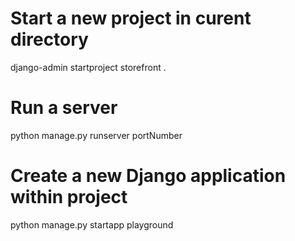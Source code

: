 # Start a new project in curent directory
django-admin startproject storefront .

# Run a server
python manage.py runserver portNumber

# Create a new Django application within project
python manage.py startapp playground


